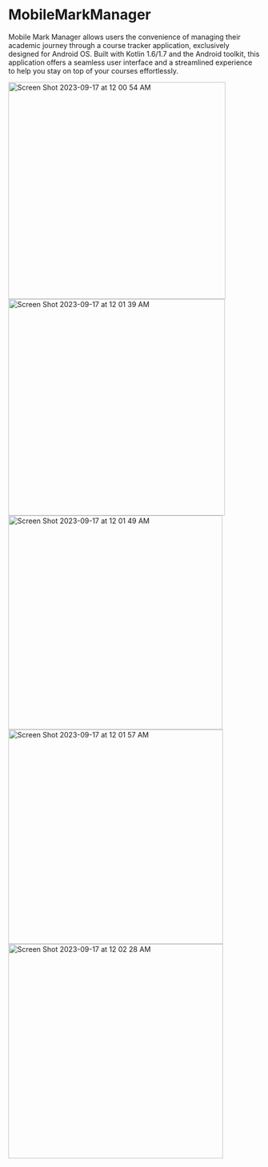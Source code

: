 # MobileMarkManager

Mobile Mark Manager allows users the convenience of managing their academic journey through a course tracker application, exclusively designed for Android OS. Built with Kotlin 1.6/1.7 and the Android toolkit, this  application offers a seamless user interface and a streamlined experience to help you stay on top of your courses effortlessly.



<img width="434" alt="Screen Shot 2023-09-17 at 12 00 54 AM" src="https://github.com/anvitaguptaa/MobileMarkManager/assets/39174488/cdd08daa-be62-4294-80c6-49a57af06fa6">
<img width="433" alt="Screen Shot 2023-09-17 at 12 01 39 AM" src="https://github.com/anvitaguptaa/MobileMarkManager/assets/39174488/87e759af-17b6-4804-a235-a303a31c7551">
<img width="428" alt="Screen Shot 2023-09-17 at 12 01 49 AM" src="https://github.com/anvitaguptaa/MobileMarkManager/assets/39174488/08798e26-67b8-458a-9a4d-78488c4db3e0">
<img width="429" alt="Screen Shot 2023-09-17 at 12 01 57 AM" src="https://github.com/anvitaguptaa/MobileMarkManager/assets/39174488/b3f9f0b7-ec18-426b-8d3b-3ae53a36abfe">
<img width="429" alt="Screen Shot 2023-09-17 at 12 02 28 AM" src="https://github.com/anvitaguptaa/MobileMarkManager/assets/39174488/ae18525e-1245-413a-a3b2-995d91d66c50">
